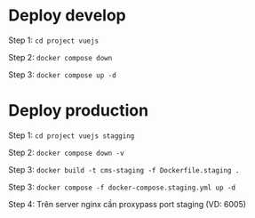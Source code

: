 # Deploy develop
Step 1: 
```cd project vuejs```

Step 2: 
```docker compose down```

Step 3: 
```docker compose up -d```

# Deploy production
Step 1: 
```cd project vuejs stagging```

Step 2: 
```docker compose down -v```

Step 3: 
```docker build -t cms-staging -f Dockerfile.staging . ```

Step 3: 
```docker compose -f docker-compose.staging.yml up -d```

Step 4: Trên server nginx cần proxypass port staging (VD: 6005)